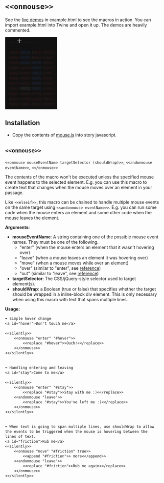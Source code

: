 # `<<onmouse>>`

See the [live demos](//mikewesthad.com/twine-resources/macros/mouse/example.html) in example.html to see the macros in action. You can import example.html into Twine and open it up. The demos are heavily commented.

![Demo](mouse.gif)

## Installation

- Copy the contents of [mouse.js](//raw.githubusercontent.com/mikewesthad/twine-resources/master/macros/mouse/mouse.js) into story javascript.

## `<<onmouse>>`

`<<onmouse mouseEventName targetSelector (shouldWrap)>>`, `<<andonmouse eventName>>`, `<</onmouse>>`

The contents of the macro won't be executed unless the specified mouse event happens to the selected element. E.g. you can use this macro to create text that changes when the mouse moves over an element in your passage.

Like `<<elseif>>`, this macro can be chained to handle multiple mouse events on the same target using `<<andonmouse eventName>>`. E.g. you can run some code when the mouse enters an element and some other code when the mouse leaves the element.

**Arguments:**

- **mouseEventName**: A string containing one of the possible mouse event names. They must be one of the following.
	- "enter" (when the mouse enters an element that it wasn't hovering over)
	- "leave" (when a mouse leaves an element it was hovering over)
	- "move" (when a mouse moves while over an element)
	- "over" (similar to "enter", see [reference](http://www.w3schools.com/jquery/tryit.asp?filename=tryjquery_event_mouseenter_mouseover))
	- "out" (similar to "leave", see [reference](http://www.w3schools.com/jquery/tryit.asp?filename=tryjquery_event_mouseenter_mouseover))
- **targetSelector**: The CSS/jQuery-style selector used to target element(s).
- **shouldWrap**: a Boolean (true or false) that specifies whether the target should be wrapped in a inline-block div element. This is only necessary when using this macro with text that spans multiple lines. 

**Usage:**

```
➡️ Simple hover change
<a id="hover">Don't touch me</a>

<<silently>>
	<<onmouse "enter" "#hover">>
		<<replace "#hover">>Ouch!<</replace>>
	<</onmouse>>
<</silently>>


➡️ Handling entering and leaving
<a id="stay">Come to me</a>

<<silently>>
	<<onmouse "enter" "#stay">>
  		<<replace "#stay">>Stay with me :)<</replace>>
	<<andonmouse "leave">>
		<<replace "#stay">>You've left me :(<</replace>>
	<</onmouse>>
<</silently>>


➡️ When text is going to span multiple lines, use shouldWrap to allow the events to be triggered when the mouse is hovering between the lines of text.
<a id="friction">Rub me</a>
<<silently>>
 	<<onmouse "move" "#friction" true>>
		<<append "#friction">> more<</append>>
	<<andonmouse "leave">>
		<<replace "#friction">>Rub me again<</replace>>
 	<</onmouse>>
<</silently>>
```